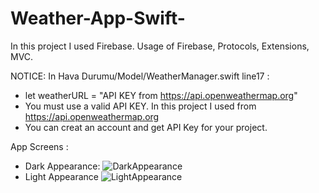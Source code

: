 # Weather-App-Swift-
In this project I used Firebase.
Usage of Firebase, Protocols, Extensions, MVC.

NOTICE: 
In Hava Durumu/Model/WeatherManager.swift line17 :
- let weatherURL = "API KEY from https://api.openweathermap.org"
- You must use a valid API KEY. In this project I used from https://api.openweathermap.org
- You can creat an account and get API Key for your project.

App Screens : 
- Dark Appearance:
![DarkAppearance](https://user-images.githubusercontent.com/39004389/212766170-a70a3d26-4963-48c9-ac1d-c1e372b117ee.png)
- Light Appearance
![LightAppearance](https://user-images.githubusercontent.com/39004389/212766176-4f8b4f4c-7d8d-481e-9010-536d76998a65.png)
